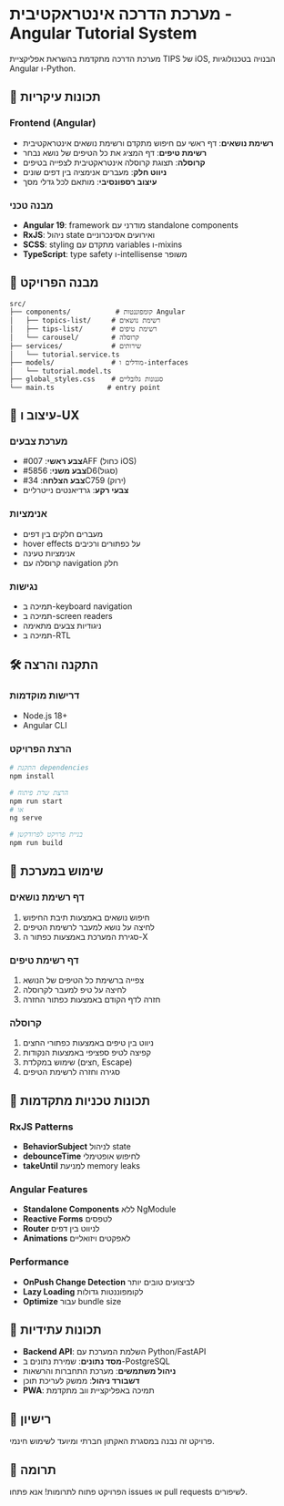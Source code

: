 # מערכת הדרכה אינטראקטיבית - Angular Tutorial System

מערכת הדרכה מתקדמת בהשראת אפליקציית TIPS של iOS, הבנויה בטכנולוגיות Angular ו-Python.

## 🚀 תכונות עיקריות

### Frontend (Angular)
- **רשימת נושאים**: דף ראשי עם חיפוש מתקדם ורשימת נושאים אינטראקטיבית
- **רשימת טיפים**: דף המציג את כל הטיפים של נושא נבחר
- **קרוסלה**: תצוגת קרוסלה אינטראקטיבית לצפייה בטיפים
- **ניווט חלק**: מעברים אנימציה בין דפים שונים
- **עיצוב רספונסיבי**: מותאם לכל גדלי מסך

### מבנה טכני
- **Angular 19**: framework מודרני עם standalone components
- **RxJS**: ניהול state ואירועים אסינכרוניים
- **SCSS**: styling מתקדם עם variables ו-mixins
- **TypeScript**: type safety ו-intellisense משופר

## 📁 מבנה הפרויקט

```
src/
├── components/           # קומפוננטות Angular
│   ├── topics-list/     # רשימת נושאים
│   ├── tips-list/       # רשימת טיפים
│   └── carousel/        # קרוסלה
├── services/            # שירותים
│   └── tutorial.service.ts
├── models/              # מודלים ו-interfaces
│   └── tutorial.model.ts
├── global_styles.css    # סגנונות גלובליים
└── main.ts             # entry point
```

## 🎨 עיצוב ו-UX

### מערכת צבעים
- **צבע ראשי**: #007AFF (כחול iOS)
- **צבע משני**: #5856D6(סגול)
- **צבע הצלחה**: #34C759 (ירוק)
- **צבעי רקע**: גרדיאנטים נייטרליים

### אנימציות
- מעברים חלקים בין דפים
- hover effects על כפתורים ורכיבים
- אנימציות טעינה
- קרוסלה עם navigation חלק

### נגישות
- תמיכה ב-keyboard navigation
- תמיכה ב-screen readers
- ניגודיות צבעים מתאימה
- תמיכה ב-RTL

## 🛠️ התקנה והרצה

### דרישות מוקדמות
- Node.js 18+
- Angular CLI

### הרצת הפרויקט
```bash
# התקנת dependencies
npm install

# הרצת שרת פיתוח
npm run start
# או
ng serve

# בניית פרויקט לפרודקשן
npm run build
```

## 📱 שימוש במערכת

### דף רשימת נושאים
1. חיפוש נושאים באמצעות תיבת החיפוש
2. לחיצה על נושא למעבר לרשימת הטיפים
3. סגירת המערכת באמצעות כפתור ה-X

### דף רשימת טיפים
1. צפייה ברשימת כל הטיפים של הנושא
2. לחיצה על טיפ למעבר לקרוסלה
3. חזרה לדף הקודם באמצעות כפתור החזרה

### קרוסלה
1. ניווט בין טיפים באמצעות כפתורי החצים
2. קפיצה לטיפ ספציפי באמצעות הנקודות
3. שימוש במקלדת (חצים, Escape)
4. סגירה וחזרה לרשימת הטיפים

## 🔧 תכונות טכניות מתקדמות

### RxJS Patterns
- **BehaviorSubject** לניהול state
- **debounceTime** לחיפוש אופטימלי
- **takeUntil** למניעת memory leaks

### Angular Features
- **Standalone Components** ללא NgModule
- **Reactive Forms** לטפסים
- **Router** לניווט בין דפים
- **Animations** לאפקטים ויזואליים

### Performance
- **OnPush Change Detection** לביצועים טובים יותר
- **Lazy Loading** לקומפוננטות גדולות
- **Optimize** עבור bundle size

## 🎯 תכונות עתידיות

- **Backend API**: השלמת המערכת עם Python/FastAPI
- **מסד נתונים**: שמירת נתונים ב-PostgreSQL
- **ניהול משתמשים**: מערכת התחברות והרשאות
- **דשבורד ניהול**: ממשק לעריכת תוכן
- **PWA**: תמיכה באפליקציית ווב מתקדמת

## 📄 רישיון

פרויקט זה נבנה במסגרת האקתון חברתי ומיועד לשימוש חינמי.

## 👥 תרומה

הפרויקט פתוח לתרומות! אנא פתחו issues או pull requests לשיפורים.